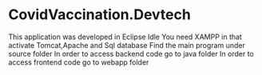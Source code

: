 # CovidVaccination.Devtech


This application was developed in Eclipse Idle
You need XAMPP in that activate Tomcat,Apache and Sql database
Find the main program under source folder
In order to access backend code go to java folder
In order to access frontend code go to webapp folder

